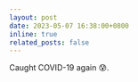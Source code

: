 ```yaml
---
layout: post
date: 2023-05-07 16:38:00+0800
inline: true
related_posts: false
---
```


Caught COVID-19 again :cold_sweat:.
